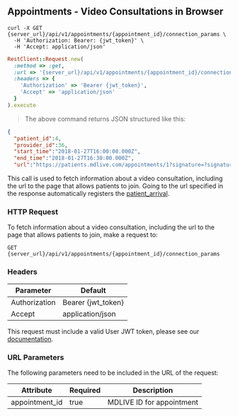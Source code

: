 ## Appointments - Video Consultations in Browser

```shell
curl -X GET {server_url}/api/v1/appointments/{appointment_id}/connection_params \
  -H 'Authorization: Bearer: {jwt_token}' \
  -H 'Accept: application/json'
```

```ruby
RestClient::Request.new(
  :method => :get,
  :url => '{server_url}/api/v1/appointments/{appointment_id}/connection_params',
  :headers => {
    'Authorization' => 'Bearer {jwt_token}',
    'Accept' => 'application/json'
  }
).execute
```

> The above command returns JSON structured like this:

```json
{
  "patient_id":4,
  "provider_id":36,
  "start_time":"2018-01-27T16:00:00.000Z",
  "end_time":"2018-01-27T16:30:00.000Z",
  "url":"https://patients.mdlive.com/appointments/1?signature=?signature=2a28d944aa28e63ec0d0d636cc22d801a660a12092399e43a208378902c78d91"}
```

This call is used to fetch information about a video consultation, including the url to the page that allows patients to join. Going to the url specified in the response automatically registers the [patient_arrival](#appointments-patient-arrival).

### HTTP Request

To fetch information about a video consultation, including the url to the page that allows patients to join, make a request to:

`GET {server_url}/api/v1/appointments/{appointment_id}/connection_params`

### Headers

Parameter     | Default
--------------|------------------------
Authorization | Bearer {jwt_token}
Accept        | application/json

This request must include a valid User JWT token, please see our [documentation](#user-tokens).

### URL Parameters

The following parameters need to be included in the URL of the request:

Attribute      | Required | Description
---------------|----------|----------------------
appointment_id | true     | MDLIVE ID for appointment
